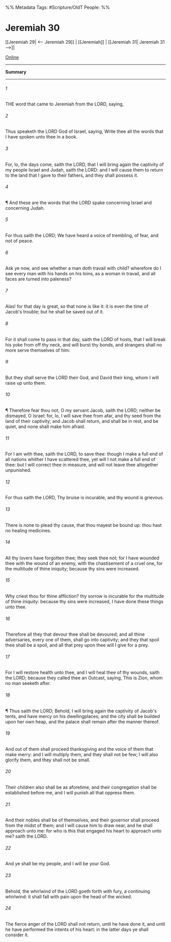 

%% Metadata
Tags: #Scripture/OldT
People: 
%%
# Jeremiah 30
[[Jeremiah 29| <-- Jeremiah 29]] | [[Jeremiah]] | [[Jeremiah 31| Jeremiah 31 -->]]

[Online](https://churchofjesuschrist.org/study/scriptures/ot/jer/30?lang=eng)

---
__Summary__



---

###### 1
THE word that came to Jeremiah from the LORD, saying,
###### 2
Thus speaketh the LORD God of Israel, saying, Write thee all the words that I have spoken unto thee in a book.
###### 3
For, lo, the days come, saith the LORD, that I will bring again the captivity of my people Israel and Judah, saith the LORD: and I will cause them to return to the land that I gave to their fathers, and they shall possess it.
###### 4
¶ And these are the words that the LORD spake concerning Israel and concerning Judah.
###### 5
For thus saith the LORD; We have heard a voice of trembling, of fear, and not of peace.
###### 6
Ask ye now, and see whether a man doth travail with child?  wherefore do I see every man with his hands on his loins, as a woman in travail, and all faces are turned into paleness?
###### 7
Alas!  for that day is great, so that none is like it: it is even the time of Jacob's trouble; but he shall be saved out of it.
###### 8
For it shall come to pass in that day, saith the LORD of hosts, that I will break his yoke from off thy neck, and will burst thy bonds, and strangers shall no more serve themselves of him:
###### 9
But they shall serve the LORD their God, and David their king, whom I will raise up unto them.
###### 10
¶ Therefore fear thou not, O my servant Jacob, saith the LORD; neither be dismayed, O Israel: for, lo, I will save thee from afar, and thy seed from the land of their captivity; and Jacob shall return, and shall be in rest, and be quiet, and none shall make him afraid.
###### 11
For I am with thee, saith the LORD, to save thee: though I make a full end of all nations whither I have scattered thee, yet will I not make a full end of thee: but I will correct thee in measure, and will not leave thee altogether unpunished.
###### 12
For thus saith the LORD, Thy bruise is incurable, and thy wound is grievous.
###### 13
There is none to plead thy cause, that thou mayest be bound up: thou hast no healing medicines.
###### 14
All thy lovers have forgotten thee; they seek thee not; for I have wounded thee with the wound of an enemy, with the chastisement of a cruel one, for the multitude of thine iniquity; because thy sins were increased.
###### 15
Why criest thou for thine affliction?  thy sorrow is incurable for the multitude of thine iniquity: because thy sins were increased, I have done these things unto thee.
###### 16
Therefore all they that devour thee shall be devoured; and all thine adversaries, every one of them, shall go into captivity; and they that spoil thee shall be a spoil, and all that prey upon thee will I give for a prey.
###### 17
For I will restore health unto thee, and I will heal thee of thy wounds, saith the LORD; because they called thee an Outcast, saying, This is Zion, whom no man seeketh after.
###### 18
¶ Thus saith the LORD; Behold, I will bring again the captivity of Jacob's tents, and have mercy on his dwellingplaces; and the city shall be builded upon her own heap, and the palace shall remain after the manner thereof.
###### 19
And out of them shall proceed thanksgiving and the voice of them that make merry: and I will multiply them, and they shall not be few; I will also glorify them, and they shall not be small.
###### 20
Their children also shall be as aforetime, and their congregation shall be established before me, and I will punish all that oppress them.
###### 21
And their nobles shall be of themselves, and their governor shall proceed from the midst of them; and I will cause him to draw near, and he shall approach unto me: for who is this that engaged his heart to approach unto me?  saith the LORD.
###### 22
And ye shall be my people, and I will be your God.
###### 23
Behold, the whirlwind of the LORD goeth forth with fury, a continuing whirlwind: it shall fall with pain upon the head of the wicked.
###### 24
The fierce anger of the LORD shall not return, until he have done it, and until he have performed the intents of his heart: in the latter days ye shall consider it.




